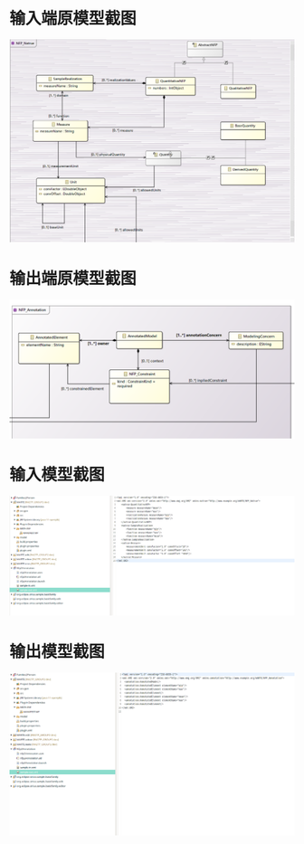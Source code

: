 
# 输入端原模型截图

![输入端原模型](imgs/input_metamodel.png)

# 输出端原模型截图

![输出端原模型](imgs/output_metamodel.png)

# 输入模型截图

![输入模型](imgs/sample-in.png)

# 输出模型截图

![输出模型](imgs/sample-out.png)